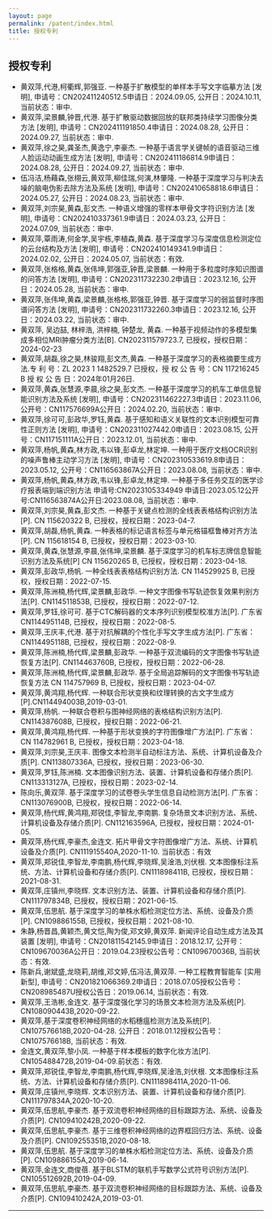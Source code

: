```yaml
---
layout: page
permalink: /patent/index.html
title: 授权专利
---
```


## 授权专利

- 黄双萍,代港,柯衢辉,郭强亚. 一种基于扩散模型的单样本手写文字临摹方法 [发明], 申请号：CN202411240512.5申请日：2024.09.05, 公开日：2024.10.11, 当前状态：审中.
- 黄双萍,梁景麟,钟晋,代港. 基于扩散驱动数据回放的联邦类持续学习图像分类方法 [发明], 申请号：CN202411191850.4申请日：2024.08.28, 公开日：2024.09.27, 当前状态：审中.
- 黄双萍,徐之昊,龚圣杰,黄逸宁,李豪杰. 一种基于语言学关键帧的语音驱动三维人脸运动动画生成方法 [发明], 申请号：CN202411186814.9申请日：2024.08.28, 公开日：2024.09.27, 当前状态：审中.
- 伍冯洁,杨藉森,张栩云,黄双萍,柳佳瑞,何演,林肇隆. 一种基于深度学习与判决去噪的脑电伪影去除方法及系统 [发明], 申请号：CN202410658818.6申请日：2024.05.27, 公开日：2024.08.23, 当前状态：审中.
- 黄双萍,刘宗昊,黄森,彭文杰. 一种语义增强的零样本甲骨文字符识别方法 [发明], 申请号：CN202410337361.9申请日：2024.03.23, 公开日：2024.07.09, 当前状态：审中.
- 黄双萍,覃雨涛,何金学,吴宇栋,李植森,黄森. 基于深度学习与深度信息检测定位的云台结构及方法 [发明], 申请号：CN202410149341.9申请日：2024.02.02, 公开日：2024.05.07, 当前状态：有效.
- 黄双萍,张格格,黄森,张伟坤,郭强亚,钟晋,梁景麟. 一种用于多粒度时序知识图谱的问答方法 [发明], 申请号：CN202311732230.2申请日：2023.12.16, 公开日：2024.05.28, 当前状态：审中.
- 黄双萍,张伟坤,黄森,梁景麟,张格格,郭强亚,钟晋. 基于深度学习的弱监督时序图谱问答方法 [发明], 申请号：CN202311732260.3申请日：2023.12.16, 公开日：2024.03.22, 当前状态：审中.
- 黄双萍, 吴边喆, 林梓浩, 洪梓楠, 钟楚龙, 黄森. 一种基于视频动作的多模型集成多相位MRI肿瘤分类方法[B]. CN202311579723.7, 已授权，授权日期：2024-02-23
- 黄双萍,胡磊,徐之昊,林骏翔,彭文杰,黄森. 一种基于深度学习的表格摘要生成方法.专 利 号：ZL 2023 1 1482529.7  已授权，授 权 公 告 号：CN 117216245 B 授 权 公 告 日：2024年01月26日.
- 黄双萍,黄森,张慧源,李晨,徐之昊,彭文杰. 一种基于深度学习的机车工单信息智能识别方法及系统 [发明], 申请号：CN202311462227.3申请日：2023.11.06, 公开号：CN117576699A公开日：2024.02.20, 当前状态：审中. 
- 黄双萍,徐可可,彭政华,罗钰,黄森. 基于感知和语义关联性的文本识别模型可靠性正则方法 [发明], 申请号：CN202311027442.0申请日：2023.08.15, 公开号：CN117151111A公开日：2023.12.01, 当前状态：审中.
- 黄双萍,杨帆,黄森,林方政,韦以锋,彭卓龙,林定坤. 一种用于医疗文档OCR识别的噪声鲁棒主动学习方法 [发明], 申请号：CN202310533619.8申请日：2023.05.12, 公开号：CN116563867A公开日：2023.08.08, 当前状态：审中.
- 黄双萍,杨帆,黄森,林方政,韦以锋,彭卓龙,林定坤. 一种基于多任务交互的医学诊疗报表端到端识别方法 申请号:CN2023105334949 申请日:2023.05.12公开号:CN116563874A公开日:2023.08.08, 当前状态：审中.
- 黄双萍,刘宗昊,黄森,彭文杰. 一种基于关键点检测的全线表表格结构识别方法[P]. CN 115620322 B, 已授权，授权日期：2023-04-7.
- 黄双萍,胡磊,杨帆,黄森. 一种表格的标记语言标签与单元格锚框鲁棒对齐方法[P]. CN 115618154 B,  已授权，授权日期：2023-03-10.
- 黄双萍,黄森,张慧源,李晨,张伟坤,梁景麟. 基于深度学习的机车标志牌信息智能识别方法及系统[P] CN 115620265 B, 已授权，授权日期：2023-04-18.
- 黄双萍,彭政华,杨帆. 一种全线表表格结构识别方法. CN 114529925 B, 已授权，授权日期：2022-07-15.
- 黄双萍,陈洲楠,杨代辉,梁景麟,彭政华. 一种文字图像书写轨迹恢复效果判别方法[P]. CN114511853B, 已授权，授权日期：2022-07-12.
- 黄双萍,罗钰,徐可可. 基于CTC解码器的文本序列识别模型校准方法[P]. 广东省CN114495114B, 已授权，授权日期：2022-08-5.
- 黄双萍,王庆丰,代港. 基于对抗解耦的个性化手写文字生成方法[P]. 广东省：CN114495118B, 已授权，授权日期：2022-08-9.
- 黄双萍,陈洲楠,杨代辉,梁景麟,彭政华. 一种基于双流编码的文字图像书写轨迹恢复方法[P]. CN114463760B, 已授权，授权日期：2022-06-28.
- 黄双萍,陈洲楠,杨代辉,梁景麟,彭政华. 基于全局追踪解码的文字图像书写轨迹恢复方法 CN 114757969 B, 已授权，授权日期：2023-04-07.
- 黄双萍,黄鸿翔,杨代辉. 一种联合形状变换和纹理转换的古文字生成方[P].CN114494003B,2019-03-01.
- 黄双萍,杨帆. 一种联合卷积与图神经网络的表格结构识别方法[P]. CN114387608B, 已授权，授权日期：2022-06-21.
- 黄双萍,黄鸿翔,杨代辉. 一种基于形状变换的字符图像增广方法[P]. 广东省：CN 114782961 B, 已授权，授权日期：2023-04-18.
- 黄双萍,刘宗昊,王庆丰. 图像文本检测半自动标注方法、系统、计算机设备及介质[P]. CN113807336A, 已授权，授权日期：2023-06-30.
- 黄双萍,罗钰,陈洲楠. 文本图像识别方法、装置、计算机设备和存储介质[P]. CN113313127A, 已授权，授权日期：2023-02-14.
- 陈向乐,黄双萍. 基于深度学习的试卷卷头学生信息自动检测方法[P]. 广东省：CN113076900B, 已授权，授权日期：2022-06-14.
- 黄双萍,杨代辉,黄鸿翔,郑锐佳,李智龙,李南鹏. 复杂场景文本识别方法、系统、计算机设备及存储介质[P]. CN112163596A, 已授权，授权日期：2024-01-05.
- 黄双萍,杨代辉,李豪杰,金连文. 拓片甲骨文字符图像增广方法、系统、计算机设备及介质[P]. CN111915540A,2020-11-10. 当前状态：有效
- 黄双萍,郑锐佳,李智龙,李南鹏,杨代辉,李晓辉,吴淦浩,刘伏根. 文本图像标注系统、方法、计算机设备和存储介质[P]. CN111898411B, 已授权，授权日期：2021-08-31.
- 黄双萍,庄镇州,李晓辉. 文本识别方法、装置、计算机设备和存储介质[P]. CN111797834B, 已授权，授权日期：2021-06-15.
- 黄双萍,伍思航. 基于深度学习的单株水稻检测定位方法、系统、设备及介质[P]. CN109886155B, 已授权，授权日期：2021-08-10.
- 朱静,杨晋昌,黄颖杰,黄文恺,陶为俊,邓文婷,黄双萍. 新闻评论自动生成方法及其装置 [发明], 申请号：CN201811542145.9申请日：2018.12.17, 公开号：CN109670036A公开日：2019.04.23授权公告号：CN109670036B, 当前状态：有效. 
- 陈新兵,谢斌盛,龙晓莉,胡维,邓文婷,伍冯洁,黄双萍. 一种工程教育智能车 [实用新型], 申请号：CN201821066369.2申请日：2018.07.05授权公告号：CN208985487U授权公告日：2019.06.14, 当前状态：有效.
- 黄双萍,王浩彬,金连文. 基于深度强化学习的场景文本检测方法及系统[P]. CN108090443B,2020-09-22.
- 黄双萍,基于深度卷积神经网络的水稻穗瘟检测方法及系统[P]. CN107576618B,2020-04-28.
公开日：2018.01.12授权公告号：CN107576618B, 当前状态：有效. 
- 金连文,黄双萍,黎小凤. 一种基于样本模板的数字化妆方法[P]. CN105488472B,2019-04-09.前状态：有效. 
- 黄双萍,郑锐佳,李智龙,李南鹏,杨代辉,李晓辉,吴淦浩,刘伏根. 文本图像标注系统、方法、计算机设备和存储介质[P]. CN111898411A,2020-11-06.
- 黄双萍,庄镇州,李晓辉. 文本识别方法、装置、计算机设备和存储介质[P]. CN111797834A,2020-10-20.
- 黄双萍,伍思航,李豪杰. 基于双流卷积神经网络的目标跟踪方法、系统、设备及介质[P]. CN109410242B,2020-09-22.
- 黄双萍,伍思航,李豪杰. 基于三维卷积神经网络的边界框回归方法、系统、设备及介质[P]. CN109255351B,2020-08-18.
- 黄双萍,伍思航. 基于深度学习的单株水稻检测定位方法、系统、设备及介质[P]. CN109886155A,2019-06-14.
- 黄双萍,金连文,商俊蓓. 基于BLSTM的联机手写数学公式符号识别方法[P]. CN105512692B,2019-04-09.
- 黄双萍,伍思航,李豪杰. 基于双流卷积神经网络的目标跟踪方法、系统、设备及介质[P]. CN109410242A,2019-03-01.

---
